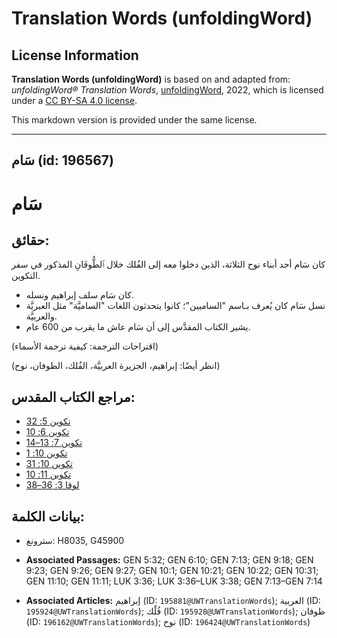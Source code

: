 # Translation Words (unfoldingWord)

## License Information

**Translation Words (unfoldingWord)** is based on and adapted from: _unfoldingWord® Translation Words_, [unfoldingWord](https://unfoldingword.org/utw), 2022, which is licensed under a [CC BY-SA 4.0 license](https://creativecommons.org/licenses/by-sa/4.0/legalcode.en).

This markdown version is provided under the same license.



--------------------------------

## سَام (id: 196567)

سَام
====

حقائق:
------

كان سَام أحد أبناء نوح الثلاثة، الذين دخلوا معه إلى الفُلك خلال ٱلطُّوفَانِ المذكور في سفر التكوين.

* كان سَام سلف إبراهيم ونسله.
* نسل سَام كان يُعرف بـاسم "الساميين"؛ كانوا يتحدثون اللغات "الساميَّة" مثل العبريَّة والعربيَّة.
* يشير الكتاب المقدَّس إلى أن سَام عاش ما يقرب من 600 عام.

(اقتراحات الترجمة: كيفية ترجمة الأسماء)

(انظر أيضًا: إبراهيم، الجزيرة العربيَّة، الفُلك، الطوفان، نوح)

مراجع الكتاب المقدس:
--------------------

* [تكوين 5: 32](https://ref.ly/Gen5:32)
* [تكوين 6: 10](https://ref.ly/Gen6:10)
* [تكوين 7: 13–14](https://ref.ly/Gen7:13-Gen7:14)
* [تكوين 10: 1](https://ref.ly/Gen10:1)
* [تكوين 10: 31](https://ref.ly/Gen10:31)
* [تكوين 11: 10](https://ref.ly/Gen11:10)
* [لوقا 3: 36–38](https://ref.ly/Luke3:36-Luke3:38)

بيانات الكلمة:
--------------

* سترونغ: H8035, G45900

* **Associated Passages:** GEN 5:32; GEN 6:10; GEN 7:13; GEN 9:18; GEN 9:23; GEN 9:26; GEN 9:27; GEN 10:1; GEN 10:21; GEN 10:22; GEN 10:31; GEN 11:10; GEN 11:11; LUK 3:36; LUK 3:36–LUK 3:38; GEN 7:13–GEN 7:14
* **Associated Articles:** إبراهيم (ID: `195881@UWTranslationWords`); العربية (ID: `195924@UWTranslationWords`); فُلْك (ID: `195928@UWTranslationWords`); طوفان (ID: `196162@UWTranslationWords`); نوح (ID: `196424@UWTranslationWords`)


